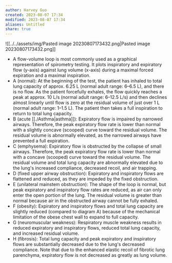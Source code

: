 ```yaml
---
author: Harvey Guo
created: 2023-08-07 17:34
modified: 2023-08-07 17:34
aliases: Untitled
share: true
---
```


![[../../assets/img/Pasted image 20230807173432.png|Pasted image 20230807173432.png]]
- A flow-volume loop is most commonly used as a graphical representation of spirometry testing. It plots inspiratory and expiratory flow (y-axis) against lung volume (x-axis) during a maximal forced expiration and a maximal inspiration.
- A (normal): At the beginning of the test, the patient has inhaled to total lung capacity of approx. 6.25 L (normal adult range: 6–6.5 L), and there is no flow. As the patient forcefully exhales, the flow quickly reaches a peak at approx. 10 L/s (normal adult range: 6–12.5 L/s) and then declines almost linearly until flow is zero at the residual volume of just over 1 L (normal adult range: 1–1.5 L). The patient then takes a full inspiration to return to total lung capacity.
- B (acute [[./Asthma|asthma]]): Expiratory flow is impaired by narrowed airways. Therefore, the peak expiratory flow rate is lower than normal with a slightly concave (scooped) curve toward the residual volume. The residual volume is abnormally elevated, as the narrowed airways have prevented a full expiration.
- C (emphysema): Expiratory flow is obstructed by the collapse of small airways. Therefore, the peak expiratory flow rate is lower than normal with a concave (scooped) curve toward the residual volume. The residual volume and total lung capacity are abnormally elevated due to the lung's increased compliance, decreased recoil, and air trapping.
- D (fixed upper airway obstruction): Expiratory and inspiratory flows are flattened and reduced, as they are impeded by the fixed obstruction.
- E (unilateral mainstem obstruction): The shape of the loop is normal, but peak expiratory and inspiratory flow rates are reduced, as air can only enter the open portion of the lung. The residual volume is greater than normal because air in the obstructed airway cannot be fully exhaled.
- F (obesity): Expiratory and inspiratory flows and total lung capacity are slightly reduced (compared to diagram A) because of the mechanical limitation of the obese chest wall to expand to full capacity.
- G (neuromuscular weakness): Respiratory muscle weakness results in reduced expiratory and inspiratory flows, reduced total lung capacity, and increased residual volume.
- H (fibrosis): Total lung capacity and peak expiratory and inspiratory flows are substantially decreased due to the lung's decreased compliance. Note that due to the enhanced elastic recoil of fibrotic lung parenchyma, expiratory flow is not decreased as greatly as lung volume.